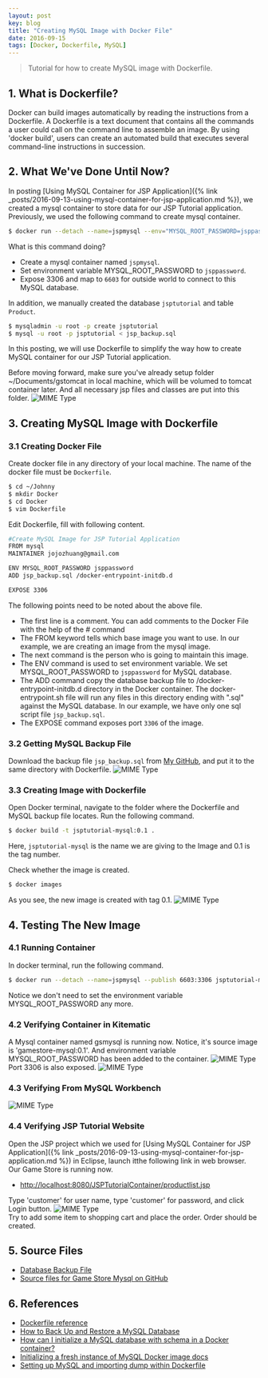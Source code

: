 ```yaml
---
layout: post
key: blog
title: "Creating MySQL Image with Docker File"
date: 2016-09-15
tags: [Docker, Dockerfile, MySQL]
---
```


> Tutorial for how to create MySQL image with Dockerfile.

## 1. What is Dockerfile?
Docker can build images automatically by reading the instructions from a Dockerfile. A Dockerfile is a text document that contains all the commands a user could call on the command line to assemble an image. By using 'docker build', users can create an automated build that executes several command-line instructions in succession.

## 2. What We've Done Until Now?
In posting [Using MySQL Container for JSP Application]({% link _posts/2016-09-13-using-mysql-container-for-jsp-application.md %}), we created a mysql container to store data for our JSP Tutorial application. Previously, we used the following command to create mysql container.
```sh
$ docker run --detach --name=jspmysql --env="MYSQL_ROOT_PASSWORD=jsppassword" --publish 6603:3306 mysql
```
What is this command doing?
* Create a mysql container named `jspmysql`.
* Set environment variable MYSQL_ROOT_PASSWORD to `jsppassword`.
* Expose 3306 and map to `6603` for outside world to connect to this MySQL database.

In addition, we manually created the database `jsptutorial` and table `Product`.
```sh
$ mysqladmin -u root -p create jsptutorial
$ mysql -u root -p jsptutorial < jsp_backup.sql
```

In this posting, we will use Dockerfile to simplify the way how to create MySQL container for our JSP Tutorial application.

Before moving forward, make sure you've already setup folder ~/Documents/gstomcat in local machine, which will be volumed to tomcat container later. And all necessary jsp files and classes are put into this folder.
![MIME Type](/public/pics/2016-09-15/foldermapping.png)  

## 3. Creating MySQL Image with Dockerfile
### 3.1 Creating Docker File
Create docker file in any directory of your local machine. The name of the docker file must be `Dockerfile`.
```sh
$ cd ~/Johnny
$ mkdir Docker
$ cd Docker
$ vim Dockerfile
```
Edit Dockerfile, fill with following content.
```sh
#Create MySQL Image for JSP Tutorial Application
FROM mysql
MAINTAINER jojozhuang@gmail.com

ENV MYSQL_ROOT_PASSWORD jsppassword
ADD jsp_backup.sql /docker-entrypoint-initdb.d

EXPOSE 3306
```
The following points need to be noted about the above file.
* The first line is a comment. You can add comments to the Docker File with the help of the # command
* The FROM keyword tells which base image you want to use. In our example, we are creating an image from the mysql image.
* The next command is the person who is going to maintain this image.
* The ENV command is used to set environment variable. We set MYSQL_ROOT_PASSWORD to `jsppassword` for MySQL database.
* The ADD command copy the database backup file to /docker-entrypoint-initdb.d directory in the Docker container. The docker-entrypoint.sh file will run any files in this directory ending with ".sql" against the MySQL database. In our example, we have only one sql script file `jsp_backup.sql`.
* The EXPOSE command exposes port `3306` of the image.

### 3.2 Getting MySQL Backup File
Download the backup file `jsp_backup.sql` from [My GitHub](https://github.com/jojozhuang/Portfolio/blob/master/GameStoreMysql/document/gs_backup.sql), and put it to the same directory with Dockerfile.
![MIME Type](/public/pics/2016-09-15/dockerfiles.png)  

### 3.3 Creating Image with Dockerfile
Open Docker terminal, navigate to the folder where the Dockerfile and MySQL backup file locates. Run the following command.
```sh
$ docker build -t jsptutorial-mysql:0.1 .
```
Here, `jsptutorial-mysql` is the name we are giving to the Image and 0.1 is the tag number.

Check whether the image is created.
```sh
$ docker images
```
As you see, the new image is created with tag 0.1.
![MIME Type](/public/pics/2016-09-15/imagecreated.png)  

## 4. Testing The New Image
### 4.1 Running Container
In docker terminal, run the following command.
```sh
$ docker run --detach --name=jspmysql --publish 6603:3306 jsptutorial-mysql:0.1
```
Notice we don't need to set the environment variable MYSQL_ROOT_PASSWORD any more.
### 4.2 Verifying Container in Kitematic
A Mysql container named gsmysql is running now. Notice, it's source image is 'gamestore-mysql:0.1'. And environment variable MYSQL_ROOT_PASSWORD has been added to the container.
![MIME Type](/public/pics/2016-09-15/general.png)  
Port 3306 is also exposed.
![MIME Type](/public/pics/2016-09-15/ports.png)  

### 4.3 Verifying From MySQL Workbench
![MIME Type](/public/pics/2016-09-15/workbench.png)  

### 4.4 Verifying JSP Tutorial Website
Open the JSP project which we used for [Using MySQL Container for JSP Application]({% link _posts/2016-09-13-using-mysql-container-for-jsp-application.md %}) in Eclipse, launch itthe following link in web browser. Our Game Store is running now.
* [http://localhost:8080/JSPTutorialContainer/productlist.jsp](http://localhost:8080/JSPTutorialContainer/productlist.jsp)

Type 'customer' for user name, type 'customer' for password, and click Login button.
![MIME Type](/public/pics/2016-09-15/productlist.png)  
Try to add some item to shopping cart and place the order. Order should be created.

## 5. Source Files
* [Database Backup File](https://github.com/jojozhuang/Portfolio/blob/master/GameStoreMysql/document/gs_backup.sql)
* [Source files for Game Store Mysql on GitHub](https://github.com/jojozhuang/Portfolio/tree/master/GameStoreMysql)

## 6. References
* [Dockerfile reference](https://docs.docker.com/engine/reference/builder/)
* [How to Back Up and Restore a MySQL Database](http://webcheatsheet.com/sql/mysql_backup_restore.php)
* [How can I initialize a MySQL database with schema in a Docker container?](https://stackoverflow.com/questions/29145370/how-can-i-initialize-a-mysql-database-with-schema-in-a-docker-container)
* [Initializing a fresh instance of MySQL Docker image docs](https://hub.docker.com/_/mysql/)
* [Setting up MySQL and importing dump within Dockerfile](https://stackoverflow.com/questions/25920029/setting-up-mysql-and-importing-dump-within-dockerfile)
